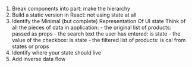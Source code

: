 1. Break components into part: make the hierarchy
2. Build a static version in React: not using state at all
3. Identify the Minimal (but complete) Representation Of UI state
	Think of all the pieces of data in application:
		- the original list of products: passed as props
		- the search text the user has entered: is state
		- the value of the checkbox: is state
		- the filtered list of products: is cal from states or props
4. Identify where your state should live
5. Add inverse data flow

